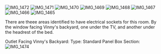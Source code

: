 ![IMG_1472](https://github.com/United-Home/125-Frederick/assets/61100293/6f4399cc-edec-4bbf-8ebd-83c555545832)
![IMG_1471](https://github.com/United-Home/125-Frederick/assets/61100293/b901ce29-0a7c-4fc2-8c16-dade0194e068)
![IMG_1470](https://github.com/United-Home/125-Frederick/assets/61100293/de00c88c-7d1a-4c90-87c6-69ebe84abb52)
![IMG_1469](https://github.com/United-Home/125-Frederick/assets/61100293/4b7a7e11-da13-4c47-bf3b-7d7b4a90dccf)
![IMG_1468](https://github.com/United-Home/125-Frederick/assets/61100293/442ee032-f7ba-4709-9d17-f2073bfc3b2b)
![IMG_1467](https://github.com/United-Home/125-Frederick/assets/61100293/38593801-14b4-47a5-9ff4-30bb4af7e73a)
![IMG_1466](https://github.com/United-Home/125-Frederick/assets/61100293/30946a6b-1866-4d7d-8742-1ddf2fa3d178)
![IMG_1465](https://github.com/United-Home/125-Frederick/assets/61100293/f181e3a5-07ed-4ddd-83d1-4fc925f69402)


There are theee areas identified to have electrical sockets for this room. By the window facing Vinny's backyard, one under the TV, and another under the headrest of the bed.

Outlet Facing Vinny's Backyard:
Type: Standard
Panel Box Section:
![IMG_1474](https://github.com/United-Home/125-Frederick/assets/61100293/3ad97aeb-82c3-4229-a4be-e8d0a74d3664)

